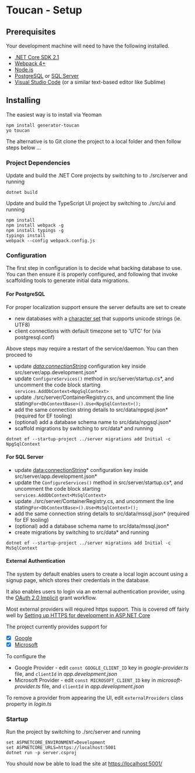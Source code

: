# Toucan - Setup

## Prerequisites

Your development machine will need to have the following installed.

* [.NET Core SDK 2.1](https://www.microsoft.com/net/core/#windowscmd)
* [Webpack 4+](https://webpack.js.org/api/cli/)
* [Node.js](https://nodejs.org/en/)
* [PostgreSQL](https://www.postgresql.org/) or [SQL Server](https://www.microsoft.com/en-us/sql-server/sql-server-downloads)
* [Visual Studio Code](https://code.visualstudio.com/download/) (or a similar text-based editor like Sublime)

## Installing

The easiest way is to install via Yeoman

```DOS
npm install generator-toucan
yo toucan
```

The alternative is to Git clone the project to a local folder and then follow steps below ...


### Project Dependencies

Update and build the .NET Core projects by switching to to ./src/server and running

```DOS
dotnet build
```

Update and build the TypeScript UI project by switching to ./src/ui and running

```DOS
npm install
npm install webpack -g
npm install typings -g
typings install
webpack --config webpack.config.js
```

### Configuration

The first step in configuration is to decide what backing database to use. You can then ensure it is properly configured, and following that invoke scaffolding tools to generate initial data migrations.

#### For PostgreSQL

For proper localization support ensure the server defaults are set to create

* new databases with a [character set](https://www.postgresql.org/docs/9.1/static/multibyte.html) that supports unicode strings (ie. UTF8)
* client connections with default timezone set to 'UTC' for  (via postgresql.conf)

Above steps may require a restart of the service/daemon. You can then proceed to

* update *<data:connectionString>* configuration key inside src/server/app.development.json*
* update `ConfigureServices()` method in src/server/startup.cs*, and uncomment the code block starting `services.AddDbContext<NpgSqlContext>`
* update ./src/server/ContainerRegistry.cs, and uncomment the line stating`For<DbContextBase>().Use<NpgSqlContext>();`
* add the same connection string details to src/data/npgsql.json* (required for EF tooling)
* (optional) add a database schema name to src/data/npgsql.json*
* scaffold migrations by switching to src/data* and running
```DOS
dotnet ef --startup-project ../server migrations add Initial -c NpgSqlContext
```

#### For SQL Server

* update <data:connectionString>* configuration key inside src/server/app.development.json*
* update the `ConfigureServices()` method in src/server/startup.cs*, and uncomment the code block starting `services.AddDbContext<MsSqlContext>`
* update ./src/server/ContainerRegistry.cs, and uncomment the line stating`For<DbContextBase>().Use<MsSqlContext>();`
* add the same connection string details to src/data/mssql.json* (required for EF tooling)
* (optional) add a database schema name to src/data/mssql.json*
* create migrations by switching to src/data* and running
```DOS
dotnet ef --startup-project ../server migrations add Initial -c MsSqlContext
```

#### External Authentication

The system by default enables users to create a local login account using a signup page, which stores their credentials in the database.

It also enables users to login via an external authentication provider, using the [OAuth 2.0 Implicit](https://tools.ietf.org/html/rfc6749#section-1.3.2) grant workflow.

Most external providers will required https support. This is covered off fairly well by [Setting up HTTPS for development in ASP.NET Core](https://docs.microsoft.com/en-us/aspnet/core/security/https)

The project currently provides support for

- [X] [Google](https://developers.google.com/identity/protocols/OAuth2UserAgent)
- [X] [Microsoft](https://msdn.microsoft.com/en-us/library/hh243647.aspx)

To configure the

* Google Provider - edit `const GOOGLE_CLIENT_ID` key in *google-provider.ts* file, and `clientId` in *app.development.json*
* Microsoft Provider - edit `const MICROSOFT_CLIENT_ID` key in *microsoft-provider.ts* file, and `clientId` in *app.development.json*

To remove a provider from appearing the UI, edit `externalProviders` class property in *login.ts*

### Startup
Run the project by switching to ./src/server and running

```DOS
set ASPNETCORE_ENVIRONMENT=Development
set ASPNETCORE_URLS=https://localhost:5001
dotnet run -p server.csproj
```
You should now be able to load the site at [https://localhost:5001/](http://localhost:5001/) 
